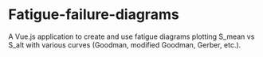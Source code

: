 # Fatigue-failure-diagrams

A Vue.js application to create and use fatigue diagrams plotting S_mean vs S_alt with various curves (Goodman, modified Goodman, Gerber, etc.).

